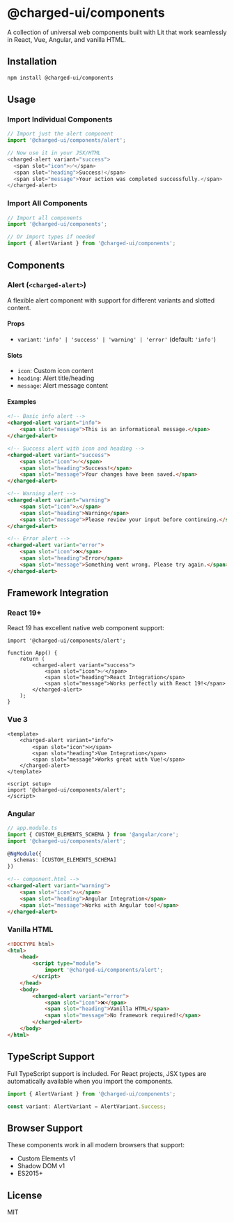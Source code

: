 # @charged-ui/components

A collection of universal web components built with Lit that work seamlessly in React, Vue, Angular, and vanilla HTML.

## Installation

```bash
npm install @charged-ui/components
```

## Usage

### Import Individual Components

```typescript
// Import just the alert component
import '@charged-ui/components/alert';

// Now use it in your JSX/HTML
<charged-alert variant="success">
  <span slot="icon">✅</span>
  <span slot="heading">Success!</span>
  <span slot="message">Your action was completed successfully.</span>
</charged-alert>
```

### Import All Components

```typescript
// Import all components
import '@charged-ui/components';

// Or import types if needed
import { AlertVariant } from '@charged-ui/components';
```

## Components

### Alert (`<charged-alert>`)

A flexible alert component with support for different variants and slotted content.

#### Props

- `variant`: `'info' | 'success' | 'warning' | 'error'` (default: `'info'`)

#### Slots

- `icon`: Custom icon content
- `heading`: Alert title/heading
- `message`: Alert message content

#### Examples

```html
<!-- Basic info alert -->
<charged-alert variant="info">
	<span slot="message">This is an informational message.</span>
</charged-alert>

<!-- Success alert with icon and heading -->
<charged-alert variant="success">
	<span slot="icon">✅</span>
	<span slot="heading">Success!</span>
	<span slot="message">Your changes have been saved.</span>
</charged-alert>

<!-- Warning alert -->
<charged-alert variant="warning">
	<span slot="icon">⚠️</span>
	<span slot="heading">Warning</span>
	<span slot="message">Please review your input before continuing.</span>
</charged-alert>

<!-- Error alert -->
<charged-alert variant="error">
	<span slot="icon">❌</span>
	<span slot="heading">Error</span>
	<span slot="message">Something went wrong. Please try again.</span>
</charged-alert>
```

## Framework Integration

### React 19+

React 19 has excellent native web component support:

```tsx
import '@charged-ui/components/alert';

function App() {
	return (
		<charged-alert variant="success">
			<span slot="icon">✅</span>
			<span slot="heading">React Integration</span>
			<span slot="message">Works perfectly with React 19!</span>
		</charged-alert>
	);
}
```

### Vue 3

```vue
<template>
	<charged-alert variant="info">
		<span slot="icon">ℹ️</span>
		<span slot="heading">Vue Integration</span>
		<span slot="message">Works great with Vue!</span>
	</charged-alert>
</template>

<script setup>
import '@charged-ui/components/alert';
</script>
```

### Angular

```typescript
// app.module.ts
import { CUSTOM_ELEMENTS_SCHEMA } from '@angular/core';
import '@charged-ui/components/alert';

@NgModule({
  schemas: [CUSTOM_ELEMENTS_SCHEMA]
})
```

```html
<!-- component.html -->
<charged-alert variant="warning">
	<span slot="icon">⚠️</span>
	<span slot="heading">Angular Integration</span>
	<span slot="message">Works with Angular too!</span>
</charged-alert>
```

### Vanilla HTML

```html
<!DOCTYPE html>
<html>
	<head>
		<script type="module">
			import '@charged-ui/components/alert';
		</script>
	</head>
	<body>
		<charged-alert variant="error">
			<span slot="icon">❌</span>
			<span slot="heading">Vanilla HTML</span>
			<span slot="message">No framework required!</span>
		</charged-alert>
	</body>
</html>
```

## TypeScript Support

Full TypeScript support is included. For React projects, JSX types are automatically available when you import the components.

```typescript
import { AlertVariant } from '@charged-ui/components';

const variant: AlertVariant = AlertVariant.Success;
```

## Browser Support

These components work in all modern browsers that support:

- Custom Elements v1
- Shadow DOM v1
- ES2015+

## License

MIT
